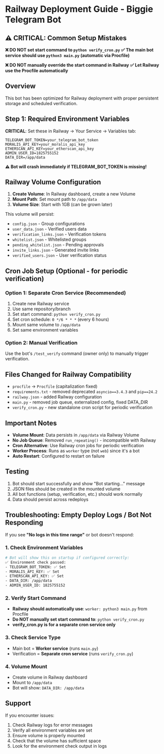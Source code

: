 # Railway Deployment Guide - Biggie Telegram Bot

## ⚠️ CRITICAL: Common Setup Mistakes

**❌ DO NOT set start command to `python verify_cron.py`**
**✅ The main bot service should use `python3 main.py` (automatic via Procfile)**

**❌ DO NOT manually override the start command in Railway**
**✅ Let Railway use the Procfile automatically**

## Overview
This bot has been optimized for Railway deployment with proper persistent storage and scheduled verification.

## Step 1: Required Environment Variables

**CRITICAL**: Set these in Railway → Your Service → Variables tab:

```
TELEGRAM_BOT_TOKEN=your_telegram_bot_token
MORALIS_API_KEY=your_moralis_api_key
ETHERSCAN_API_KEY=your_etherscan_api_key
ADMIN_USER_ID=1825755152
DATA_DIR=/app/data
```

**⚠️ Bot will crash immediately if TELEGRAM_BOT_TOKEN is missing!**

## Railway Volume Configuration

1. **Create Volume**: In Railway dashboard, create a new Volume
2. **Mount Path**: Set mount path to `/app/data`
3. **Volume Size**: Start with 1GB (can be grown later)

This volume will persist:
- `config.json` - Group configurations
- `user_data.json` - Verified users data
- `verification_links.json` - Verification tokens
- `whitelist.json` - Whitelisted groups
- `pending_whitelist.json` - Pending approvals
- `invite_links.json` - Generated invite links
- `verified_users.json` - User verification status

## Cron Job Setup (Optional - for periodic verification)

### Option 1: Separate Cron Service (Recommended)
1. Create new Railway service
2. Use same repository/branch
3. Set start command: `python verify_cron.py`
4. Set cron schedule: `0 */6 * * *` (every 6 hours)
5. Mount same volume to `/app/data`
6. Set same environment variables

### Option 2: Manual Verification
Use the bot's `/test_verify` command (owner only) to manually trigger verification.

## Files Changed for Railway Compatibility

- `procfile` → `Procfile` (capitalization fixed)
- `requirements.txt` - removed deprecated `asyncio==3.4.3` and `pip==24.2`
- `railway.json` - added Railway configuration
- `main.py` - removed job queue, externalized config, fixed DATA_DIR
- `verify_cron.py` - new standalone cron script for periodic verification

## Important Notes

- **Volume Mount**: Data persists in `/app/data` via Railway Volume
- **No Job Queue**: Removed `run_repeating()` - incompatible with Railway
- **Cron Alternative**: Use Railway cron jobs for periodic verification
- **Worker Process**: Runs as `worker` type (not `web`) since it's a bot
- **Auto Restart**: Configured to restart on failure

## Testing

1. Bot should start successfully and show "Bot starting..." message
2. JSON files should be created in the mounted volume
3. All bot functions (setup, verification, etc.) should work normally
4. Data should persist across redeploys

## Troubleshooting: Empty Deploy Logs / Bot Not Responding

If you see **"No logs in this time range"** or bot doesn't respond:

### 1. Check Environment Variables
```bash
# Bot will show this on startup if configured correctly:
✅ Environment check passed:
- TELEGRAM_BOT_TOKEN: ✅ Set
- MORALIS_API_KEY: ✅ Set
- ETHERSCAN_API_KEY: ✅ Set
- DATA_DIR: /app/data
- ADMIN_USER_ID: 1825755152
```

### 2. Verify Start Command
- **Railway should automatically use**: `worker: python3 main.py` from Procfile
- **Do NOT manually set start command to**: `python verify_cron.py`
- **verify_cron.py is for a separate cron service only**

### 3. Check Service Type
- Main bot = **Worker service** (runs `main.py`)
- Verification = **Separate cron service** (runs `verify_cron.py`)

### 4. Volume Mount
- Create volume in Railway dashboard
- Mount to `/app/data`
- Bot will show: `DATA_DIR: /app/data`

## Support

If you encounter issues:
1. Check Railway logs for error messages
2. Verify all environment variables are set
3. Ensure volume is properly mounted
4. Check that the volume has sufficient space
5. Look for the environment check output in logs